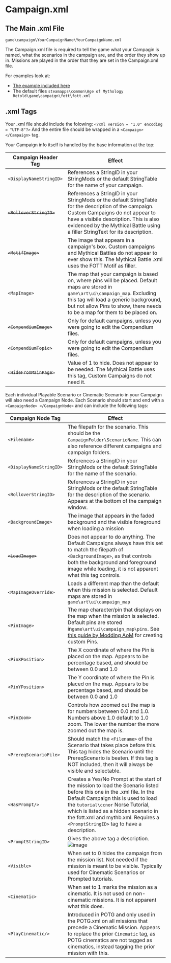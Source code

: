 # Campaign.xml

## The Main .xml File
`game\campaign\YourCampaignName\YourCampaignName.xml`

The Campaign.xml file is required to tell the game what your Campagin is named, what the scenarios in the campaign are, and the order they show up in.  Missions are played in the order that they are set in the Campaign.xml file.

For examples look at:
- [The example included here](https://github.com/Skrylas/AoMR-TutorialCampaign/blob/main/TutorialCampaign/game/campaign/LearnToPlay/ltpc.xml)
- The default files `steamapps\common\Age of Mythology Retold\game\campaign\fott\fott.xml`

## .xml Tags
Your .xml file should include the folowing:
`<?xml version = "1.0" encoding = "UTF-8"?>`
And the entire file should be wrapped in a `<Campaign> </Campaign>` tag.


Your Campaign info itself is handled by the base information at the top:

| Campaign Header Tag | Effect |
|----|----|
|`<DisplayNameStringID>`|References a StringID in your StringMods or the default StringTable for the name of your campaign.|
|~~`<RolloverStringID>`~~|References a StringID in your StringMods or the default StringTable for the description of the campaign.  Custom Campaigns do not appear to have a visibile description.  This is also evidenced by the Mythical Battle using a filler StringText for its description.|
|~~`<MotifImage>`~~|The image that appears in a campaign's box.  Custom campaigns and Mythical Battles do not appear to ever show this.  The Mythical Battle .xml uses the FOTT Motif as filler.|
|`<MapImage>`|The map that your campaign is based on, where pins will be placed.  Default maps are stored in `game\art\ui\campaign_map`.  Excluding this tag will load a generic background, but not allow Pins to show, there needs to be a map for them to be placed on.|
|~~`<CompendiumImage>`~~|Only for default campaigns, unless you were going to edit the Compendium files.|
|~~`<CompendiumTopic>`~~|Only for default campaigns, unless you were going to edit the Compendium files.|
|~~`<HideFromMainPage>`~~|Value of 1 to hide.  Does not appear to be needed.  The Mythical Battle uses this tag, Custom Campaigns do not need it.|

Each individual Playable Scenario or Cinematic Scenario in your Campaign will also need a Campaign Node.
Each Scenario should start and end with a `<CampaignNode> </CampaignNode>` and can include the following tags:

| Campaign Node Tag | Effect |
|----|----|
|`<Filename>`|The filepath for the scenario.  This should be the `CampaignFolder\ScenarioName`.  This can also reference different campaigns and campaign folders.|
|`<DisplayNameStringID>`|References a StringID in your StringMods or the default StringTable for the name of the scenario.|
|`<RolloverStringID>`|References a StringID in your StringMods or the default StringTable for the description of the scenario.  Appears at the bottom of the campaign window.|
|`<BackgroundImage>`|The image that appears in the faded background and the visible foreground when loading a mission|
|~~`<LoadImage>`~~|Does not appear to do anything.  The Default Campaigns always have this set to match the filepath of `<BackgroundImage>`, as that controls both the background and foreground image while loading, it is not apparent what this tag controls.|
|`<MapImageOverride>`|Loads a different map than the default when this mission is selected. Default maps are stored in `game\art\ui\campaign_map`|
|`<PinImage>`|The map character/pin that displays on the map when the mission is selected. Default pins are stored in`game\art\ui\campaign_map\pins`.  See [this guide by Modding AoM](https://www.youtube.com/watch?v=Fu3XmTmEubc) for creating custom Pins.|
|`<PinXPosition>`|The X coordinate of where the Pin is placed on the map.  Appears to be percentage based, and should be between 0.0 and 1.0|
|`<PinYPosition>`|The Y coordinate of where the Pin is placed on the map. Appears to be percentage based, and should be between 0.0 and 1.0|
|`<PinZoom>`|Controls how zoomed out the map is for numbers between 0.0 and 1.0.  Numbers above 1.0 default to 1.0 zoom.  The lower the number the more zoomed out the map is.|
|`<PrereqScenarioFile>`|Should match the `<Filename>` of the Scenario that takes place before this.  This tag hides the Scenario until the PrereqScenario is beaten.  If this tag is NOT included, then it will always be visible and selectable.|
|`<HasPrompt/>`|Creates a Yes/No Prompt at the start of the mission to load the Scenario listed before this one in the .xml file.  In the Default Campaign this is used to load the `tutorial\ccnor` Norse Tutorial, which is listed as a hidden scenario in the fott.xml and mythb.xml.  Requires a `<PromptStringID>` tag to have a description.|
|`<PromptStringID>`|Gives the above tag a description. ![image](https://github.com/user-attachments/assets/20d3aa1e-0fca-4dae-8cab-93b7fddd5c13)|
|`<Visible>`|When set to 0 hides the campaign from the mission list. Not needed if the mission is meant to be visible.  Typically used for Cinematic Scenarios or Prompted tutorials.|
|`<Cinematic>`|When set to 1 marks the mission as a cinematic.  It is not used on non-cinematic missions.  It is not apparent what this does.|
|`<PlayCinematic/>`| Introduced in POTG and only used in the POTG.xml on all missions that precede a Cinematic Mission.  Appears to replace the prior `Cinematic` tag, as POTG cinematics are not tagged as cinematics, instead tagging the prior mission with this.|


